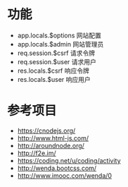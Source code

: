 # 功能
- app.locals.$options 网站配置
- app.locals.$admin 网站管理员
- req.session.$csrf 请求令牌
- req.session.$user 请求用户
- res.locals.$csrf 响应令牌
- res.locals.$user 响应用户


# 参考项目
- <https://cnodejs.org/>
- <http://www.html-js.com/>
- <http://aroundnode.org/>
- <http://f2e.im/>
- <https://coding.net/u/coding/activity>
- <http://wenda.bootcss.com/>
- <http://www.imooc.com/wenda/0>
